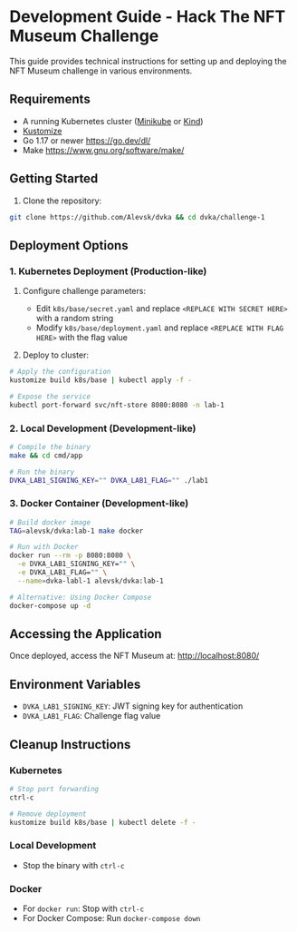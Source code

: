 # Development Guide - Hack The NFT Museum Challenge

This guide provides technical instructions for setting up and deploying the NFT Museum challenge in various environments.

## Requirements

* A running Kubernetes cluster ([Minikube](https://minikube.sigs.k8s.io/docs/start/) or [Kind](https://kind.sigs.k8s.io/))
* [Kustomize](https://kustomize.io/)
* Go 1.17 or newer <https://go.dev/dl/>
* Make <https://www.gnu.org/software/make/>

## Getting Started

1. Clone the repository:

```bash
git clone https://github.com/Alevsk/dvka && cd dvka/challenge-1
```

## Deployment Options

### 1. Kubernetes Deployment (Production-like)

1. Configure challenge parameters:

   * Edit `k8s/base/secret.yaml` and replace `<REPLACE WITH SECRET HERE>` with a random string
   * Modify `k8s/base/deployment.yaml` and replace `<REPLACE WITH FLAG HERE>` with the flag value

2. Deploy to cluster:

```bash
# Apply the configuration
kustomize build k8s/base | kubectl apply -f -

# Expose the service
kubectl port-forward svc/nft-store 8080:8080 -n lab-1
```

### 2. Local Development (Development-like)

```bash
# Compile the binary
make && cd cmd/app

# Run the binary
DVKA_LAB1_SIGNING_KEY="" DVKA_LAB1_FLAG="" ./lab1
```

### 3. Docker Container (Development-like)

```bash
# Build docker image
TAG=alevsk/dvka:lab-1 make docker

# Run with Docker
docker run --rm -p 8080:8080 \
  -e DVKA_LAB1_SIGNING_KEY="" \
  -e DVKA_LAB1_FLAG="" \
  --name=dvka-labl-1 alevsk/dvka:lab-1

# Alternative: Using Docker Compose
docker-compose up -d
```

## Accessing the Application

Once deployed, access the NFT Museum at: <http://localhost:8080/>

## Environment Variables

* `DVKA_LAB1_SIGNING_KEY`: JWT signing key for authentication
* `DVKA_LAB1_FLAG`: Challenge flag value

## Cleanup Instructions

### Kubernetes

```bash
# Stop port forwarding
ctrl-c

# Remove deployment
kustomize build k8s/base | kubectl delete -f -
```

### Local Development

* Stop the binary with `ctrl-c`

### Docker

* For `docker run`: Stop with `ctrl-c`
* For Docker Compose: Run `docker-compose down`
